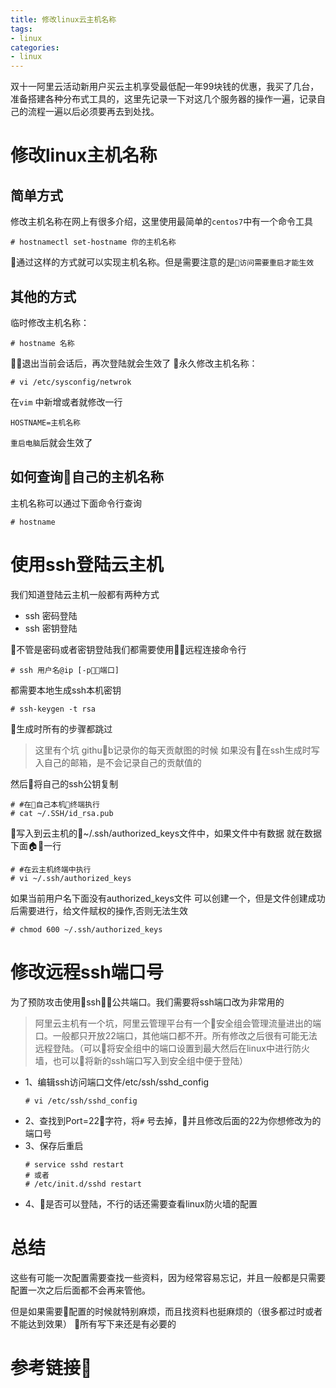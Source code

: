 ```yaml
---
title: 修改linux云主机名称
tags:
- linux
categories:
- linux
---
```

双十一阿里云活动新用户买云主机享受最低配一年99块钱的优惠，我买了几台，准备搭建各种分布式工具的，这里先记录一下对这几个服务器的操作一遍，记录自己的流程一遍以后必须要再去到处找。
<!-- more -->
# 修改linux主机名称
## 简单方式
修改主机名称在网上有很多介绍，这里使用最简单的`centos7`中有一个命令工具
```shell
# hostnamectl set-hostname 你的主机名称
```
通过这样的方式就可以实现主机名称。但是需要注意的是`访问需要重启才能生效`
## 其他的方式
临时修改主机名称：
```shell
# hostname 名称
```
退出当前会话后，再次登陆就会生效了
永久修改主机名称：
```shell
# vi /etc/sysconfig/netwrok
```
在`vim` 中新增或者就修改一行
```vim
HOSTNAME=主机名称
```
`重启电脑`后就会生效了
## 如何查询自己的主机名称
主机名称可以通过下面命令行查询
```shell
# hostname
```

# 使用ssh登陆云主机
我们知道登陆云主机一般都有两种方式
- ssh 密码登陆
- ssh 密钥登陆

不管是密码或者密钥登陆我们都需要使用远程连接命令行
```shell
# ssh 用户名@ip [-p端口]
```
都需要本地生成ssh本机密钥
```shell
# ssh-keygen -t rsa
```
生成时所有的步骤都跳过
> 这里有个坑 github记录你的每天贡献图的时候 如果没有在ssh生成时写入自己的邮箱，是不会记录自己的贡献值的

然后将自己的ssh公钥复制
```shel
# #在自己本机终端执行
# cat ~/.SSH/id_rsa.pub
```

写入到云主机的~/.ssh/authorized_keys文件中，如果文件中有数据 就在数据下面🏠一行
```shell
# #在云主机终端中执行
# vi ~/.ssh/authorized_keys
```
如果当前用户名下面没有authorized_keys文件 可以创建一个，但是文件创建成功后需要进行，给文件赋权的操作,否则无法生效
```shell
# chmod 600 ~/.ssh/authorized_keys
```
# 修改远程ssh端口号
为了预防攻击使用ssh公共端口。我们需要将ssh端口改为非常用的
> 阿里云主机有一个坑，阿里云管理平台有一个安全组会管理流量进出的端口。一般都只开放22端口，其他端口都不开。所有修改之后很有可能无法远程登陆。（可以将安全组中的端口设置到最大然后在linux中进行防火墙，也可以将新的ssh端口写入到安全组中便于登陆）

- 1、编辑ssh访问端口文件/etc/ssh/sshd_config
    ```shell
    # vi /etc/ssh/sshd_config
    ```
- 2、查找到Port=22字符，将`#` 号去掉，并且修改后面的22为你想修改为的端口号
- 3、保存后重启
    ```shell
    # service sshd restart
    # 或者
    # /etc/init.d/sshd restart
    ```
- 4、是否可以登陆，不行的话还需要查看linux防火墙的配置

# 总结
这些有可能一次配置需要查找一些资料，因为经常容易忘记，并且一般都是只需要配置一次之后后面都不会再来管他。

但是如果需要配置的时候就特别麻烦，而且找资料也挺麻烦的（很多都过时或者不能达到效果）

所有写下来还是有必要的

# 参考链接🔗

